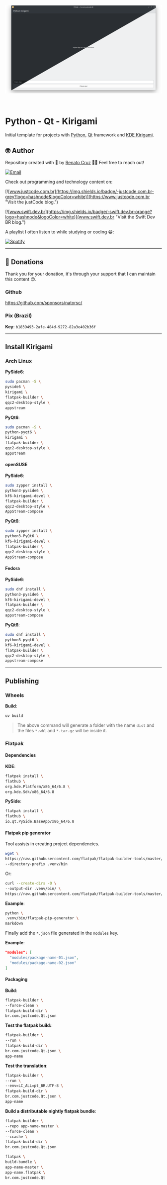 ![Python - PySide - Qt - Kirigami](docs/images/py-qt-kirigami.webp)

<br>

# Python - Qt - Kirigami

Initial template for projects with [Python](https://www.python.org/), [Qt](https://www.qt.io/) framework and [KDE Kirigami](https://develop.kde.org/frameworks/kirigami//).

## 🤓 Author

Repository created with 💙 by [Renato Cruz](https://github.com/natorsc) 🤜🤛 Feel free to reach out!

[![Email](https://img.shields.io/badge/-Email-blueviolet?logo=gmail&logoColor=white)](mailto:natorsc@gmail.com "Send an email.")

Check out programming and technology content on:

[![www.justcode.com.br](https://img.shields.io/badge/-justcode.com.br-grey?logo=hashnode&logoColor=white)](https://www.justcode.com.br "Visit the justCode blog.")

[![www.swift.dev.br](https://img.shields.io/badge/-swift.dev.br-orange?logo=hashnode&logoColor=white)](www.swift.dev.br "Visit the Swift Dev BR blog.")

A playlist I often listen to while studying or coding 😁:

[![Spotify](https://img.shields.io/badge/-Spotify-darkgreen?logo=spotify&logoColor=white)](https://open.spotify.com/playlist/1xf3u29puXlnrWO7MsaHL5?si=A-LgwRJXSvOno_e6trpi5w&utm_source=copy-link "Access the playlist.")

---

## 💝 Donations

Thank you for your donation, it's through your support that I can maintain this content 😊.

### Github

https://github.com/sponsors/natorsc/

### Pix (Brazil)

**Key**: `b1839493-2afe-484d-9272-82a3e402b36f`

---

## Install Kirigami

### Arch Linux

**PySide6**:

```bash
sudo pacman -S \
pyside6 \
kirigami \
flatpak-builder \
qqc2-desktop-style \
appstream
```

**PyQt6**:

```bash
sudo pacman -S \
python-pyqt6 \
kirigami \
flatpak-builder \
qqc2-desktop-style \
appstream
```

#### openSUSE

**PySide6**:

```bash
sudo zypper install \
python3-pyside6 \
kf6-kirigami-devel \
flatpak-builder \
qqc2-desktop-style \
AppStream-compose
```

**PyQt6**:

```bash
sudo zypper install \
python3-PyQt6 \
kf6-kirigami-devel \
flatpak-builder \
qqc2-desktop-style \
AppStream-compose
```

#### Fedora

**PySide6**:

```bash
sudo dnf install \
python3-pyside6 \
kf6-kirigami-devel \
flatpak-builder \
qqc2-desktop-style \
appstream-compose
```

**PyQt6**:

```bash
sudo dnf install \
python3-pyqt6 \
kf6-kirigami-devel \
flatpak-builder \
qqc2-desktop-style \
appstream-compose
```

---

## Publishing

### Wheels

**Build**:

```bash
uv build
```

> The above command will generate a folder with the name `dist` and the files `*.whl` and `*.tar.gz` will be inside it. 

### Flatpak

#### Dependencies

**KDE**:

```bash
flatpak install \
flathub \
org.kde.Platform/x86_64/6.8 \
org.kde.Sdk/x86_64/6.8
```

**PySide**:

```bash
flatpak install \
flathub \
io.qt.PySide.BaseApp/x86_64/6.8
```

#### Flatpak pip generator

Tool assists in creating project dependencies.

```bash
wget \
https://raw.githubusercontent.com/flatpak/flatpak-builder-tools/master/pip/flatpak-pip-generator \
--directory-prefix .venv/bin
```

Or:

```bash
curl --create-dirs -O \
--output-dir .venv/bin/ \
https://raw.githubusercontent.com/flatpak/flatpak-builder-tools/master/pip/flatpak-pip-generator
```

**Example**:

```bash
python \
.venv/bin/flatpak-pip-generator \
markdown
```

Finally add the `*.json` file generated in the `modules` key.

**Example**:

```json
"modules": [
  "modules/package-name-01.json",
  "modules/package-name-02.json"
]
```

#### Packaging

**Build**:

```bash
flatpak-builder \
--force-clean \
flatpak-build-dir \
br.com.justcode.Qt.json
```

**Test the flatpak build:**:

```bash
flatpak-builder \
--run \
flatpak-build-dir \
br.com.justcode.Qt.json \
app-name
```

**Test the translation**:

```bash
flatpak-builder \
--run \
--env=LC_ALL=pt_BR.UTF-8 \
flatpak-build-dir \
br.com.justcode.Qt.json \
app-name
```

**Build a distributable nightly flatpak bundle**:

```bash
flatpak-builder \
--repo app-name-master \
--force-clean \
--ccache \
flatpak-build-dir \
br.com.justcode.Qt.json
```

```bash
flatpak \
build-bundle \
app-name-master \
app-name.flatpak \
br.com.justcode.Qt
```
